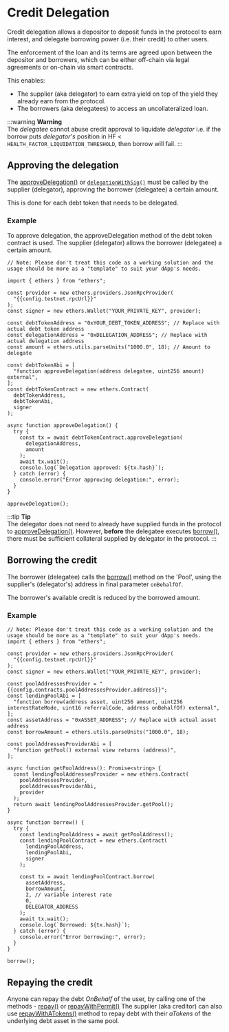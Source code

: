 <script setup>
  import config from '@berachain/config/constants.json';
</script>

# Credit Delegation

Credit delegation allows a depositor to deposit funds in the protocol to earn interest, and delegate borrowing power (i.e. their credit) to other users.

The enforcement of the loan and its terms are agreed upon between the depositor and borrowers, which can be either off-chain via legal agreements or on-chain via smart contracts.

This enables:

- The supplier (aka delegator) to earn extra yield on top of the yield they already earn from the protocol.
- The borrowers (aka delegatees) to access an uncollateralized loan.

:::warning
<b>Warning</b><br/>
The _delegatee_ cannot abuse credit approval to liquidate _delegator_ i.e. if the borrow puts _delegator's_ position in HF < `HEALTH_FACTOR_LIQUIDATION_THRESHOLD`, then borrow will fail.
:::

## Approving the delegation

The [approveDelegation()](/developers/contracts/debttoken#approvedelegation) or [`delegationWithSig()`](/developers/contracts/debttoken#delegationwithsig) must be called by the supplier (delegator), approving the borrower (delegatee) a certain amount.

This is done for each debt token that needs to be delegated.

### Example

To approve delegation, the approveDelegation method of the debt token contract is used. The supplier (delegator) allows the borrower (delegatee) a certain amount.

```typescript-vue
// Note: Please don't treat this code as a working solution and the usage should be more as a "template" to suit your dApp's needs.

import { ethers } from "ethers";

const provider = new ethers.providers.JsonRpcProvider(
  "{{config.testnet.rpcUrl}}"
);
const signer = new ethers.Wallet("YOUR_PRIVATE_KEY", provider);

const debtTokenAddress = "0xYOUR_DEBT_TOKEN_ADDRESS"; // Replace with actual debt token address
const delegationAddress = "0xDELEGATION_ADDRESS"; // Replace with actual delegation address
const amount = ethers.utils.parseUnits("1000.0", 18); // Amount to delegate

const debtTokenAbi = [
  "function approveDelegation(address delegatee, uint256 amount) external",
];
const debtTokenContract = new ethers.Contract(
  debtTokenAddress,
  debtTokenAbi,
  signer
);

async function approveDelegation() {
  try {
    const tx = await debtTokenContract.approveDelegation(
      delegationAddress,
      amount
    );
    await tx.wait();
    console.log(`Delegation approved: ${tx.hash}`);
  } catch (error) {
    console.error("Error approving delegation:", error);
  }
}

approveDelegation();
```

:::tip
<b>Tip</b><br/>
The delegator does not need to already have supplied funds in the protocol to [approveDelegation()](/learn/tokens/debttoken#approvedelegation). However, **before** the delegatee executes [borrow()](/developers/contracts/pool#borrow), there must be sufficient collateral supplied by delegator in the protocol.
:::

## Borrowing the credit

The borrower (delegatee) calls the [borrow()](/developers/contracts/pool#borrow) method on the 'Pool', using the supplier's (delegator's) address in final parameter `onBehalfOf`.

The borrower's available credit is reduced by the borrowed amount.

### Example

```typescript-vue
// Note: Please don't treat this code as a working solution and the usage should be more as a "template" to suit your dApp's needs.
import { ethers } from "ethers";

const provider = new ethers.providers.JsonRpcProvider(
  "{{config.testnet.rpcUrl}}"
);
const signer = new ethers.Wallet("YOUR_PRIVATE_KEY", provider);

const poolAddressesProvider = "{{config.contracts.poolAddressesProvider.address}}";
const lendingPoolAbi = [
  "function borrow(address asset, uint256 amount, uint256 interestRateMode, uint16 referralCode, address onBehalfOf) external",
];
const assetAddress = "0xASSET_ADDRESS"; // Replace with actual asset address
const borrowAmount = ethers.utils.parseUnits("1000.0", 18);

const poolAddressesProviderAbi = [
  "function getPool() external view returns (address)",
];

async function getPoolAddress(): Promise<string> {
  const lendingPoolAddressesProvider = new ethers.Contract(
    poolAddressesProvider,
    poolAddressesProviderAbi,
    provider
  );
  return await lendingPoolAddressesProvider.getPool();
}

async function borrow() {
  try {
    const lendingPoolAddress = await getPoolAddress();
    const lendingPoolContract = new ethers.Contract(
      lendingPoolAddress,
      lendingPoolAbi,
      signer
    );

    const tx = await lendingPoolContract.borrow(
      assetAddress,
      borrowAmount,
      2, // variable interest rate
      0,
      DELEGATOR_ADDRESS
    );
    await tx.wait();
    console.log(`Borrowed: ${tx.hash}`);
  } catch (error) {
    console.error("Error borrowing:", error);
  }
}

borrow();
```

## Repaying the credit

Anyone can repay the debt _OnBehalf_ of the user, by calling one of the methods - [repay()](/developers/contracts/pool#repay) or [repayWithPermit()](/developers/contracts/pool#repaywithpermit) The supplier (aka creditor) can also use [repayWithATokens()](/developers/contracts/pool#repaywithatokens) method to repay debt with their _aTokens_ of the underlying debt asset in the same pool.
